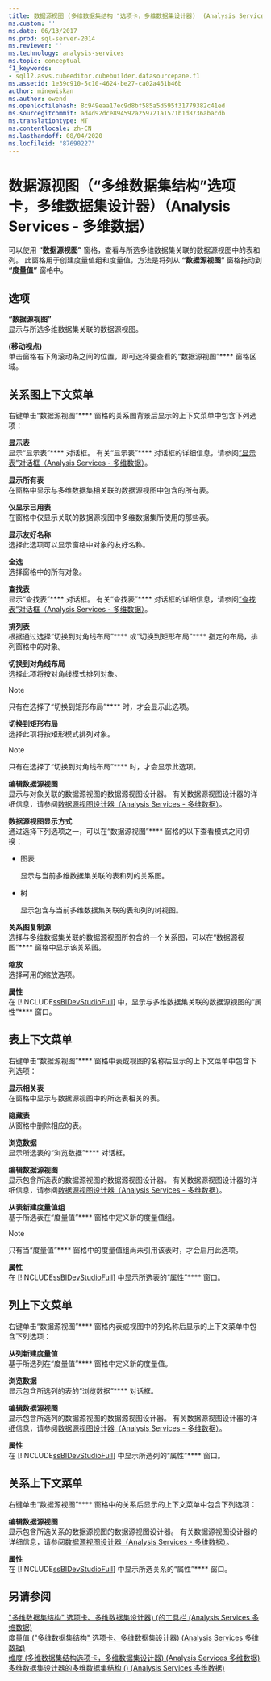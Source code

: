 ```yaml
---
title: 数据源视图 (多维数据集结构 "选项卡，多维数据集设计器)  (Analysis Services 多维数据) |Microsoft Docs
ms.custom: ''
ms.date: 06/13/2017
ms.prod: sql-server-2014
ms.reviewer: ''
ms.technology: analysis-services
ms.topic: conceptual
f1_keywords:
- sql12.asvs.cubeeditor.cubebuilder.datasourcepane.f1
ms.assetid: 1e39c910-5c10-4624-be27-ca02a461b46b
author: minewiskan
ms.author: owend
ms.openlocfilehash: 8c949eaa17ec9d8bf585a5d595f31779382c41ed
ms.sourcegitcommit: ad4d92dce894592a259721a1571b1d8736abacdb
ms.translationtype: MT
ms.contentlocale: zh-CN
ms.lasthandoff: 08/04/2020
ms.locfileid: "87690227"
---
```

# <a name="data-source-view-cube-structure-tab-cube-designer-analysis-services---multidimensional-data"></a>数据源视图（“多维数据集结构”选项卡，多维数据集设计器）（Analysis Services - 多维数据）
  可以使用 **“数据源视图”** 窗格，查看与所选多维数据集关联的数据源视图中的表和列。 此窗格用于创建度量值组和度量值，方法是将列从 **“数据源视图”** 窗格拖动到 **“度量值”** 窗格中。  
  
## <a name="options"></a>选项  
 **“数据源视图”**  
 显示与所选多维数据集关联的数据源视图。  
  
 **(移动视点)**  
 单击窗格右下角滚动条之间的位置，即可选择要查看的“数据源视图”**** 窗格区域。  
  
## <a name="diagram-context-menu"></a>关系图上下文菜单  
 右键单击“数据源视图”**** 窗格的关系图背景后显示的上下文菜单中包含下列选项：  
  
 **显示表**  
 显示“显示表”**** 对话框。 有关“显示表”**** 对话框的详细信息，请参阅[“显示表”对话框（Analysis Services - 多维数据）](show-table-dialog-box-analysis-services-multidimensional-data.md)。  
  
 **显示所有表**  
 在窗格中显示与多维数据集相关联的数据源视图中包含的所有表。  
  
 **仅显示已用表**  
 在窗格中仅显示关联的数据源视图中多维数据集所使用的那些表。  
  
 **显示友好名称**  
 选择此选项可以显示窗格中对象的友好名称。  
  
 **全选**  
 选择窗格中的所有对象。  
  
 **查找表**  
 显示“查找表”**** 对话框。 有关“查找表”**** 对话框的详细信息，请参阅[“查找表”对话框（Analysis Services - 多维数据）](find-table-dialog-box-analysis-services-multidimensional-data.md)。  
  
 **排列表**  
 根据通过选择“切换到对角线布局”**** 或“切换到矩形布局”**** 指定的布局，排列窗格中的对象。  
  
 **切换到对角线布局**  
 选择此项将按对角线模式排列对象。  
  
> [!NOTE]  
>  只有在选择了“切换到矩形布局”**** 时，才会显示此选项。  
  
 **切换到矩形布局**  
 选择此项将按矩形模式排列对象。  
  
> [!NOTE]  
>  只有在选择了“切换到对角线布局”**** 时，才会显示此选项。  
  
 **编辑数据源视图**  
 显示与对象关联的数据源视图的数据源视图设计器。 有关数据源视图设计器的详细信息，请参阅[数据源视图设计器（Analysis Services - 多维数据）](data-source-view-designer-analysis-services-multidimensional-data.md)。  
  
 **数据源视图显示方式**  
 通过选择下列选项之一，可以在“数据源视图”**** 窗格的以下查看模式之间切换：  
  
-   图表  
  
     显示与当前多维数据集关联的表和列的关系图。  
  
-   树  
  
     显示包含与当前多维数据集关联的表和列的树视图。  
  
 **关系图复制源**  
 选择与多维数据集关联的数据源视图所包含的一个关系图，可以在“数据源视图”**** 窗格中显示该关系图。  
  
 **缩放**  
 选择可用的缩放选项。  
  
 **属性**  
 在 [!INCLUDE[ssBIDevStudioFull](../includes/ssbidevstudiofull-md.md)] 中，显示与多维数据集关联的数据源视图的“属性”**** 窗口。  
  
## <a name="table-context-menu"></a>表上下文菜单  
 右键单击“数据源视图”**** 窗格中表或视图的名称后显示的上下文菜单中包含下列选项：  
  
 **显示相关表**  
 在窗格中显示与数据源视图中的所选表相关的表。  
  
 **隐藏表**  
 从窗格中删除相应的表。  
  
 **浏览数据**  
 显示所选表的“浏览数据”**** 对话框。  
  
 **编辑数据源视图**  
 显示包含所选表的数据源视图的数据源视图设计器。 有关数据源视图设计器的详细信息，请参阅[数据源视图设计器（Analysis Services - 多维数据）](data-source-view-designer-analysis-services-multidimensional-data.md)。  
  
 **从表新建度量值组**  
 基于所选表在“度量值”**** 窗格中定义新的度量值组。  
  
> [!NOTE]  
>  只有当“度量值”**** 窗格中的度量值组尚未引用该表时，才会启用此选项。  
  
 **属性**  
 在 [!INCLUDE[ssBIDevStudioFull](../includes/ssbidevstudiofull-md.md)] 中显示所选表的“属性”**** 窗口。  
  
## <a name="column-context-menu"></a>列上下文菜单  
 右键单击“数据源视图”**** 窗格内表或视图中的列名称后显示的上下文菜单中包含下列选项：  
  
 **从列新建度量值**  
 基于所选列在“度量值”**** 窗格中定义新的度量值。  
  
 **浏览数据**  
 显示包含所选列的表的“浏览数据”**** 对话框。  
  
 **编辑数据源视图**  
 显示包含所选列的数据源视图的数据源视图设计器。 有关数据源视图设计器的详细信息，请参阅[数据源视图设计器（Analysis Services - 多维数据）](data-source-view-designer-analysis-services-multidimensional-data.md)。  
  
 **属性**  
 在 [!INCLUDE[ssBIDevStudioFull](../includes/ssbidevstudiofull-md.md)] 中显示所选列的“属性”**** 窗口。  
  
## <a name="relationship-context-menu"></a>关系上下文菜单  
 右键单击“数据源视图”**** 窗格中的关系后显示的上下文菜单中包含下列选项：  
  
 **编辑数据源视图**  
 显示包含所选关系的数据源视图的数据源视图设计器。 有关数据源视图设计器的详细信息，请参阅[数据源视图设计器（Analysis Services - 多维数据）](data-source-view-designer-analysis-services-multidimensional-data.md)。  
  
 **属性**  
 在 [!INCLUDE[ssBIDevStudioFull](../includes/ssbidevstudiofull-md.md)] 中显示所选关系的“属性”**** 窗口。  
  
## <a name="see-also"></a>另请参阅  
 ["多维数据集结构" 选项卡、多维数据集设计器&#41; &#40;的工具栏 &#40;Analysis Services 多维数据&#41;](toolbar-cube-structure-cube-designer-analysis-services-multidimensional-data.md)   
 [度量值 &#40;"多维数据集结构" 选项卡、多维数据集设计器&#41; &#40;Analysis Services 多维数据&#41;](measures-cube-structure-cube-designer-analysis-services-multidimensional-data.md)   
 [维度 &#40;多维数据集结构选项卡，多维数据集设计器&#41; &#40;Analysis Services 多维数据&#41;](dimensions-cube-structure-cube-designer-analysis-services-multidimensional-data.md)   
 [多维数据集设计器的多维数据集结构 &#40;&#41; &#40;Analysis Services 多维数据&#41;](cube-structure-cube-designer-analysis-services-multidimensional-data.md)  
  
  
